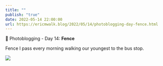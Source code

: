 ```yaml
---
title: ""
publish: "true"
date: 2022-05-14 22:00:00
url: https://ericmwalk.blog/2022/05/14/photoblogging-day-fence.html
---
```

📸 Photoblogging - Day 14: **Fence**

Fence I pass every morning walking our youngest to the bus stop.

![](https://ericmwalk.blog/uploads/2022/d8d4049630.jpg)